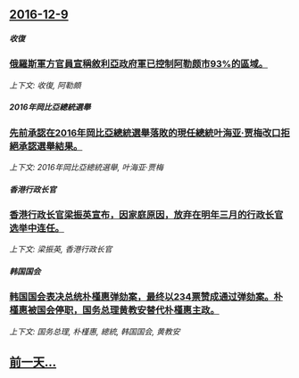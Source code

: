 ## [2016-12-9](/news/2016/12/9/index.md)

##### 收復
### [俄羅斯軍方官員宣稱敘利亞政府軍已控制阿勒颇市93%的區域。 ](/news/2016/12/9/俄羅斯軍方官員宣稱敘利亞政府軍已控制阿勒颇市93-的區域.md)
_上下文: 收復, 阿勒頗_

##### 2016年岡比亞總統選舉
### [先前承認在2016年岡比亞總統選舉落敗的現任總統叶海亚·贾梅改口拒絕承認選舉結果。 ](/news/2016/12/9/先前承認在2016年岡比亞總統選舉落敗的現任總統叶海亚-贾梅改口拒絕承認選舉結果.md)
_上下文: 2016年岡比亞總統選舉, 叶海亚·贾梅_

##### 香港行政长官
### [香港行政长官梁振英宣布，因家庭原因，放弃在明年三月的行政长官选举中连任。](/news/2016/12/9/香港行政长官梁振英宣布-因家庭原因-放弃在明年三月的行政长官选举中连任.md)
_上下文: 梁振英, 香港行政长官_

##### 韩国国会
### [韩国国会表决总统朴槿惠弹劾案，最终以234票赞成通过弹劾案。朴槿惠被国会停职，国务总理黄教安替代朴槿惠主政。 ](/news/2016/12/9/韩国国会表决总统朴槿惠弹劾案-最终以234票赞成通过弹劾案-朴槿惠被国会停职-国务总理黄教安替代朴槿惠主政.md)
_上下文: 国务总理, 朴槿惠, 總統, 韩国国会, 黄教安_

## [前一天...](/news/2016/12/7/index.md)

